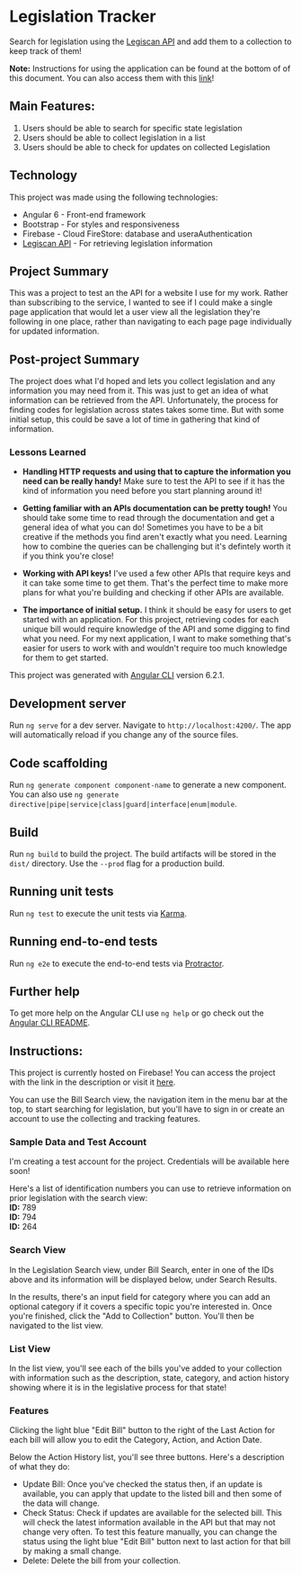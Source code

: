 # Legislation Tracker
Search for legislation using the [Legiscan API](https://legiscan.com/legiscan) and add them to a collection to keep track of them!

__Note:__ Instructions for using the application can be found at the bottom of of this document. You can also access them with this [link](#instructions)!

## Main Features:
1. Users should be able to search for specific state legislation
2. Users should be able to collect legislation in a list
3. Users should be able to check for updates on collected Legislation

## Technology
This project was made using the following technologies:
* Angular 6 - Front-end framework
* Bootstrap - For styles and responsiveness
* Firebase - Cloud FireStore: database and useraAuthentication
* [Legiscan API](https://legiscan.com/legiscan) - For retrieving legislation information

## Project Summary
This was a project to test an the API for a website I use for my work. Rather than subscribing to the service, I wanted to see if I could make a single page application that would let a user view all the legislation they're following in one place, rather than navigating to each page page individually for updated information.

## Post-project Summary
The project does what I'd hoped and lets you collect legislation and any information you may need from it. This was just to get an idea of what information can be retrieved from the API. Unfortunately, the process for finding codes for legislation across states takes some time. But with some initial setup, this could be save a lot of time in gathering that kind of information.

### Lessons Learned
* __Handling HTTP requests and using that to capture the information you need can be really handy!__ Make sure to test the API to see if it has the kind of information you need before you start planning around it!

* __Getting familiar with an APIs documentation can be pretty tough!__ You should take some time to read through the documentation and get a general idea of what you can do! Sometimes you have to be a bit creative if the methods you find aren't exactly what you need. Learning how to combine the queries can be challenging but it's defintely worth it if you think you're close!

* __Working with API keys!__ I've used a few other APIs that require keys and it can take some time to get them. That's the perfect time to make more plans for what you're building and checking if other APIs are available.

* __The importance of initial setup.__ I think it should be easy for users to get started with an application. For this project, retrieving codes for each unique bill would require knowledge of the API and some digging to find what you need. For my next application, I want to make something that's easier for users to work with and wouldn't require too much knowledge for them to get started.

This project was generated with [Angular CLI](https://github.com/angular/angular-cli) version 6.2.1.

## Development server

Run `ng serve` for a dev server. Navigate to `http://localhost:4200/`. The app will automatically reload if you change any of the source files.

## Code scaffolding

Run `ng generate component component-name` to generate a new component. You can also use `ng generate directive|pipe|service|class|guard|interface|enum|module`.

## Build

Run `ng build` to build the project. The build artifacts will be stored in the `dist/` directory. Use the `--prod` flag for a production build.

## Running unit tests

Run `ng test` to execute the unit tests via [Karma](https://karma-runner.github.io).

## Running end-to-end tests

Run `ng e2e` to execute the end-to-end tests via [Protractor](http://www.protractortest.org/).

## Further help

To get more help on the Angular CLI use `ng help` or go check out the [Angular CLI README](https://github.com/angular/angular-cli/blob/master/README.md).

## Instructions: 
This project is currently hosted on Firebase! You can access the project with the link in the description or visit it [here](https://project-host-test-1c4bb.firebaseapp.com/submit).

You can use the Bill Search view, the navigation item in the menu bar at the top, to start searching for legislation, but you'll have to sign in or create an account to use the collecting and tracking features.

### Sample Data and Test Account
I'm creating a test account for the project. Credentials will be available here soon!

Here's a list of identification numbers you can use to retrieve information on prior legislation with the search view:\
__ID:__ 789\
__ID:__ 794\
__ID:__ 264

### Search View
In the Legislation Search view, under Bill Search, enter in one of the IDs above and its information will be displayed below, under Search Results. 

In the results, there's an input field for category where you can add an optional category if it covers a specific topic you're interested in. Once you're finished, click the "Add to Collection" button. You'll then be navigated to the list view.

### List View
In the list view, you'll see each of the bills you've added to your collection with information such as the description, state, category, and action history showing where it is in the legislative process for that state!

### Features
Clicking the light blue "Edit Bill" button to the right of the Last Action for each bill will allow you to edit the Category, Action, and Action Date. 

Below the Action History list, you'll see three buttons. Here's a description of what they do:
* Update Bill: Once you've checked the status then, if an update is available, you can apply that update to the listed bill and then some of the data will change.
* Check Status: Check if updates are available for the selected bill. This will check the latest information available in the API but that may not change very often. To test this feature manually, you can change the status using the light blue "Edit Bill" button next to last action for that bill by making a small change.
* Delete: Delete the bill from your collection.
